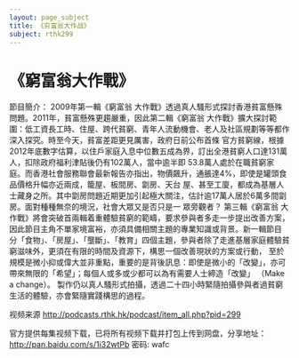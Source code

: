 ```yaml
---
layout: page_subject
title: 《穷富翁大作战》
subject: rthk299
---
```


# 《窮富翁大作戰》

節目簡介：
2009年第一輯《窮富翁 大作戰》透過真人騷形式探討香港貧富懸殊問題。2011年，貧富懸殊更趨嚴重，因此第二輯《窮富翁 大作戰》擴大探討範圍：低工資長工時、住屋、跨代貧窮、青年人流動機會、老人及社區規劃等等都作深入探究。時至今天，貧富差距更見厲害，政府日前公布首條 官方貧窮線，根據2012年底數字估算，以住戶家庭入息中位數五成為界，訂出全港貧窮人口達131萬人，扣除政府福利津貼後仍有102萬人，當中逾半即 53.8萬人處於在職貧窮家庭。而香港社會服務聯會最新報告亦指出，物價飆升，通脹達4%，即使是罐頭食品價格升幅亦近兩成，籠屋、板間房、劏房、天台 屋、甚至工廈，都成為基層人士藏身之所。其中劏房問題近期更加引起極大關注，估計逾17萬人居於6萬多間劏房。面對種種無奈的境況，社會大眾又是否只是一 眾旁觀者？ 第三輯《窮富翁 大作戰》將會突破首兩輯着重體驗貧窮的範疇，要求參與者多走一步提出改善方案，因此節目主角不單家境富裕，亦須具備相關主題的專業知識或背景。新一輯節目 分「食物」、「房屋」、「壟斷」、「教育」四個主題，參與者除了走進基層家庭體驗貧窮滋味外，更須在有限的時間及資源下，構思一個改善現狀的方案或行動， 至於規模是微小抑或偉大並非重點，重要的是背後訊息：即使是微小的「改變」，亦可帶來無限的「希望」；每個人或多或少都可以為有需要人士締造「改變」 （Make a change）。 製作仍以真人騷形式拍攝，透過二十四小時緊隨拍攝參與者過貧窮生活的體驗，亦會緊隨實踐構思的過程。

视频来源 <http://podcasts.rthk.hk/podcast/item_all.php?pid=299>

官方提供每集视频下载，已将所有视频下载并打包上传到网盘，分享地址：http://pan.baidu.com/s/1i32wtPb 密码: wafc
